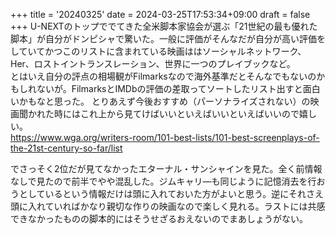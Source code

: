 +++
title = '20240325'
date = 2024-03-25T17:53:34+09:00
draft = false
+++
U-NEXTのトップででてきた全米脚本家協会が選ぶ「21世紀の最も優れた脚本」が自分がドンピシャで驚いた。一般に評価がそんなだが自分が高い評価をしていてかつこのリストに含まれている映画ははソーシャルネットワーク、Her、ロストイントランスレーション、世界に一つのプレイブックなど。  
とはいえ自分の評点の相場観がFilmarksなので海外基準だとそんなでもないのかもしれないが。FilmarksとIMDbの評価の差取ってソートしたリスト出すと面白いかもなと思った。
とりあえず今後おすすめ（パーソナライズされない）の映画聞かれた時にはこれ上から見てけばいいといえばいいといえばいいので嬉しい。  
https://www.wga.org/writers-room/101-best-lists/101-best-screenplays-of-the-21st-century-so-far/list

でさっそく2位だが見てなかったエターナル・サンシャインを見た。全く前情報なしで見たので前半でやや混乱した。ジムキャリ―も同じように記憶消去を行おうとしているという情報だけは頭に入れておいた方がよいと思う。逆にそれさえ頭に入れていればかなり親切な作りの映画なので楽しく見れる。ラストには共感できなかったものの脚本的にはそうせざるおえないのでまあしょうがない。